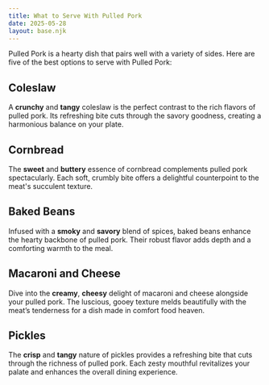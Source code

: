 ```yaml
---
title: What to Serve With Pulled Pork  
date: 2025-05-28  
layout: base.njk  
---
```


Pulled Pork is a hearty dish that pairs well with a variety of sides. Here are five of the best options to serve with Pulled Pork:

## **Coleslaw**  
A **crunchy** and **tangy** coleslaw is the perfect contrast to the rich flavors of pulled pork. Its refreshing bite cuts through the savory goodness, creating a harmonious balance on your plate.

## **Cornbread**  
The **sweet** and **buttery** essence of cornbread complements pulled pork spectacularly. Each soft, crumbly bite offers a delightful counterpoint to the meat's succulent texture.

## **Baked Beans**  
Infused with a **smoky** and **savory** blend of spices, baked beans enhance the hearty backbone of pulled pork. Their robust flavor adds depth and a comforting warmth to the meal.

## **Macaroni and Cheese**  
Dive into the **creamy**, **cheesy** delight of macaroni and cheese alongside your pulled pork. The luscious, gooey texture melds beautifully with the meat’s tenderness for a dish made in comfort food heaven.

## **Pickles**  
The **crisp** and **tangy** nature of pickles provides a refreshing bite that cuts through the richness of pulled pork. Each zesty mouthful revitalizes your palate and enhances the overall dining experience.